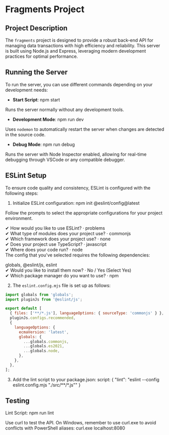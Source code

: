 # Fragments Project

## Project Description
The `fragments` project is designed to provide a robust back-end API for managing data transactions with high efficiency and reliability. This server is built using Node.js and Express, leveraging modern development practices for optimal performance.

## Running the Server
To run the server, you can use different commands depending on your development needs:

- **Start Script**: npm start

Runs the server normally without any development tools.

- **Development Mode**: npm run dev

Uses `nodemon` to automatically restart the server when changes are detected in the source code.

- **Debug Mode**: npm run debug

Runs the server with Node Inspector enabled, allowing for real-time debugging through VSCode or any compatible debugger.

## ESLint Setup
To ensure code quality and consistency, ESLint is configured with the following steps:

1. Initialize ESLint configuration: npm init @eslint/config@latest

Follow the prompts to select the appropriate configurations for your project environment.

✔ How would you like to use ESLint? · problems  
✔ What type of modules does your project use? · commonjs  
✔ Which framework does your project use? · none  
✔ Does your project use TypeScript? · javascript  
✔ Where does your code run? · node  
The config that you've selected requires the following dependencies:  

globals, @eslint/js, eslint  
✔ Would you like to install them now? · No / Yes (Select Yes)  
✔ Which package manager do you want to use? · npm  


2. The `eslint.config.mjs` file is set up as follows:
```js
import globals from 'globals';
import pluginJs from '@eslint/js';

export default [
  { files: ['**/*.js'], languageOptions: { sourceType: 'commonjs' } },
  pluginJs.configs.recommended,
  {
    languageOptions: {
      ecmaVersion: 'latest',
      globals: {
        ...globals.commonjs,
        ...globals.es2021,
        ...globals.node,
      },
    },
  },
];
```

3. Add the lint script to your package.json: script: { "lint": "eslint --config eslint.config.mjs \"./src/**/*.js\"" }

## Testing

Lint Script: npm run lint

Use curl to test the API. On Windows, remember to use curl.exe to avoid conflicts with PowerShell aliases: curl.exe localhost:8080

